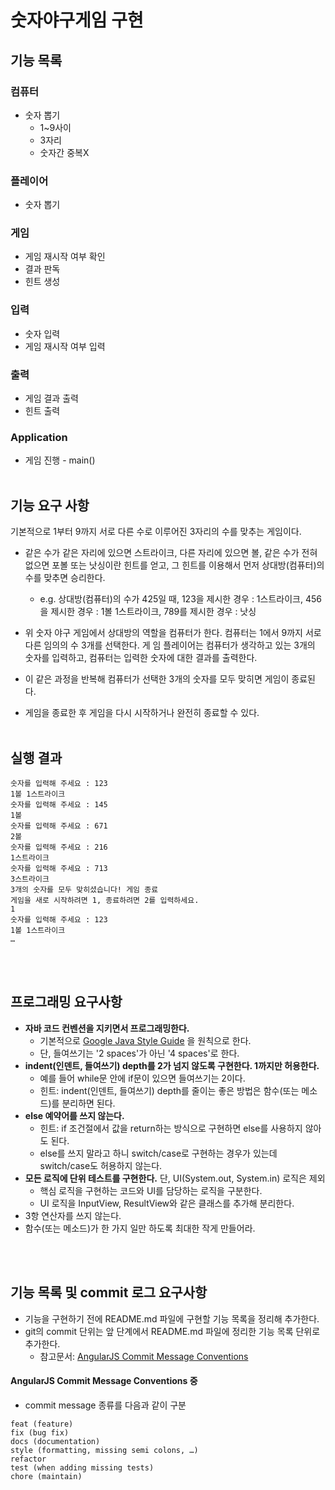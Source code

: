 # 숫자야구게임 구현

## 기능 목록
### 컴퓨터
- 숫자 뽑기
  - 1~9사이
  - 3자리
  - 숫자간 중복X

### 플레이어
- 숫자 뽑기

### 게임
- 게임 재시작 여부 확인
- 결과 판독
- 힌트 생성

### 입력
- 숫자 입력
- 게임 재시작 여부 입력

### 출력
- 게임 결과 출력
- 힌트 출력

### Application
- 게임 진행 - main()
</br></br>

## 기능 요구 사항
기본적으로 1부터 9까지 서로 다른 수로 이루어진 3자리의 수를 맞추는 게임이다.
- 같은 수가 같은 자리에 있으면 스트라이크, 다른 자리에 있으면 볼, 같은 수가 전혀 없으면 포볼 또는 낫싱이란 힌트를 얻고, 그 힌트를 이용해서 먼저 상대방(컴퓨터)의 수를 맞추면 승리한다.
    - e.g. 상대방(컴퓨터)의 수가 425일 때, 123을 제시한 경우 : 1스트라이크, 456을 제시한 경우 : 1볼 1스트라이크, 789를 제시한 경우 : 낫싱

- 위 숫자 야구 게임에서 상대방의 역할을 컴퓨터가 한다. 컴퓨터는 1에서 9까지 서로 다른 임의의 수 3개를 선택한다. 게 임 플레이어는 컴퓨터가 생각하고 있는 3개의 숫자를 입력하고, 컴퓨터는 입력한 숫자에 대한 결과를 출력한다.
- 이 같은 과정을 반복해 컴퓨터가 선택한 3개의 숫자를 모두 맞히면 게임이 종료된다.
- 게임을 종료한 후 게임을 다시 시작하거나 완전히 종료할 수 있다.
</br></br>

## 실행 결과
```
숫자를 입력해 주세요 : 123
1볼 1스트라이크
숫자를 입력해 주세요 : 145
1볼
숫자를 입력해 주세요 : 671
2볼
숫자를 입력해 주세요 : 216
1스트라이크
숫자를 입력해 주세요 : 713
3스트라이크
3개의 숫자를 모두 맞히셨습니다! 게임 종료
게임을 새로 시작하려면 1, 종료하려면 2를 입력하세요.
1
숫자를 입력해 주세요 : 123
1볼 1스트라이크
…
```
</br></br>

## 프로그래밍 요구사항
- **자바 코드 컨벤션을 지키면서 프로그래밍한다.** 
  - 기본적으로 [Google Java Style Guide](https://google.github.io/styleguide/javaguide.html) 을 원칙으로 한다. 
  - 단, 들여쓰기는 '2 spaces'가 아닌 '4 spaces'로 한다.
- **indent(인덴트, 들여쓰기) depth를 2가 넘지 않도록 구현한다. 1까지만 허용한다.**
  - 예를 들어 while문 안에 if문이 있으면 들여쓰기는 2이다. 
  - 힌트: indent(인덴트, 들여쓰기) depth를 줄이는 좋은 방법은 함수(또는 메소드)를 분리하면 된다. 
- **else 예약어를 쓰지 않는다.**
  - 힌트: if 조건절에서 값을 return하는 방식으로 구현하면 else를 사용하지 않아도 된다. 
  - else를 쓰지 말라고 하니 switch/case로 구현하는 경우가 있는데 switch/case도 허용하지 않는다. 
- **모든 로직에 단위 테스트를 구현한다.** 단, UI(System.out, System.in) 로직은 제외 
  - 핵심 로직을 구현하는 코드와 UI를 담당하는 로직을 구분한다. 
  - UI 로직을 InputView, ResultView와 같은 클래스를 추가해 분리한다. 
- 3항 연산자를 쓰지 않는다. 
- 함수(또는 메소드)가 한 가지 일만 하도록 최대한 작게 만들어라.

</br></br>

## 기능 목록 및 commit 로그 요구사항
- 기능을 구현하기 전에 README.md 파일에 구현할 기능 목록을 정리해 추가한다. 
- git의 commit 단위는 앞 단계에서 README.md 파일에 정리한 기능 목록 단위로 추가한다. 
  - 참고문서: [AngularJS Commit Message Conventions](https://gist.github.com/stephenparish/9941e89d80e2bc58a153)

#### AngularJS Commit Message Conventions 중
- commit message 종류를 다음과 같이 구분
```
feat (feature)
fix (bug fix)
docs (documentation)
style (formatting, missing semi colons, …)
refactor
test (when adding missing tests)
chore (maintain)
```